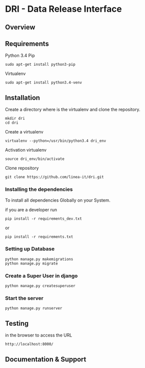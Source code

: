 # DRI - Data Release Interface

## Overview

## Requirements
Python 3.4
Pip 
```
sudo apt-get install python3-pip
```
Virtualenv
```
sudo apt-get install python3.4-venv
```

## Installation
Create a directory where is the virtualenv and clone the repository.
```
mkdir dri
cd dri
```
Create a virtualenv
```
virtualenv --python=/usr/bin/python3.4 dri_env
```
Activation virtualenv
```
source dri_env/bin/activate
```
Clone repository
```
git clone https://github.com/linea-it/dri.git
```
### Installing the dependencies
To install all dependencies Globally on your System.

if you are a developer run
```
pip install -r requirements_dev.txt
```
or 
```
pip install -r requirements.txt
```

### Setting up Database
```
python manage.py makemigrations
python manage.py migrate
```
### Create a Super User in django
```
python manage.py createsuperuser
```
### Start the server
```
python manage.py runserver
```

## Testing
in the browser to access the URL
```
http://localhost:8000/
```

## Documentation & Support
